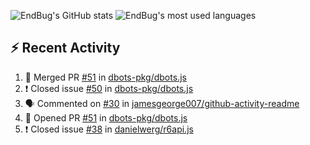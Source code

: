 ![EndBug's GitHub stats](https://github-readme-stats.vercel.app/api?username=endbug&show_icons=true)
![EndBug's most used languages](https://github-readme-stats.vercel.app/api/top-langs/?username=endbug&layout=compact)

## ⚡ Recent Activity

<!--START_SECTION:activity-->
1. 🎉 Merged PR [#51](https://github.com//dbots-pkg/dbots.js/pull/51) in [dbots-pkg/dbots.js](https://github.com//dbots-pkg/dbots.js)
2. ❗️ Closed issue [#50](https://github.com//dbots-pkg/dbots.js/issues/50) in [dbots-pkg/dbots.js](https://github.com//dbots-pkg/dbots.js)
3. 🗣 Commented on [#30](https://github.com//jamesgeorge007/github-activity-readme/issues/30) in [jamesgeorge007/github-activity-readme](https://github.com//jamesgeorge007/github-activity-readme)
4. 💪 Opened PR [#51](https://github.com//dbots-pkg/dbots.js/pull/51) in [dbots-pkg/dbots.js](https://github.com//dbots-pkg/dbots.js)
5. ❗️ Closed issue [#38](https://github.com//danielwerg/r6api.js/issues/38) in [danielwerg/r6api.js](https://github.com//danielwerg/r6api.js)
<!--END_SECTION:activity-->
